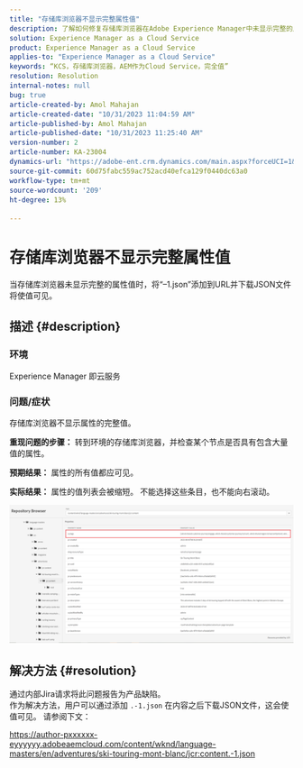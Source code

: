 ```yaml
---
title: "存储库浏览器不显示完整属性值"
description: 了解如何修复存储库浏览器在Adobe Experience Manager中未显示完整的属性值的问题。 将“–1.json”添加到URL。
solution: Experience Manager as a Cloud Service
product: Experience Manager as a Cloud Service
applies-to: "Experience Manager as a Cloud Service"
keywords: “KCS，存储库浏览器，AEM作为Cloud Service，完全值”
resolution: Resolution
internal-notes: null
bug: true
article-created-by: Amol Mahajan
article-created-date: "10/31/2023 11:04:59 AM"
article-published-by: Amol Mahajan
article-published-date: "10/31/2023 11:25:40 AM"
version-number: 2
article-number: KA-23004
dynamics-url: "https://adobe-ent.crm.dynamics.com/main.aspx?forceUCI=1&pagetype=entityrecord&etn=knowledgearticle&id=20f85554-dd77-ee11-8179-6045bd0061cb"
source-git-commit: 60d75fabc559ac752acd40efca129f0440dc63a0
workflow-type: tm+mt
source-wordcount: '209'
ht-degree: 13%

---
```


# 存储库浏览器不显示完整属性值


当存储库浏览器未显示完整的属性值时，将“–1.json”添加到URL并下载JSON文件将使值可见。

## 描述 {#description}


### <b>环境</b>

Experience Manager 即云服务



### <b>问题/症状</b>

存储库浏览器不显示属性的完整值。

<b>重现问题的步骤：</b> 转到环境的存储库浏览器，并检查某个节点是否具有包含大量值的属性。

<b>预期结果：</b> 属性的所有值都应可见。

<b>实际结果：</b> 属性的值列表会被缩短。 不能选择这些条目，也不能向右滚动。



![](assets/05df7e78-ff6b-ee11-8df0-6045bd006e5a.png)


## 解决方法 {#resolution}

通过内部Jira请求将此问题报告为产品缺陷。<br>
作为解决方法，用户可以通过添加 `.-1.json` 在内容之后下载JSON文件，这会使值可见。 请参阅下文：

https://author-pxxxxxx-eyyyyyy.adobeaemcloud.com/content/wknd/language-masters/en/adventures/ski-touring-mont-blanc/jcr:content.-1.json
